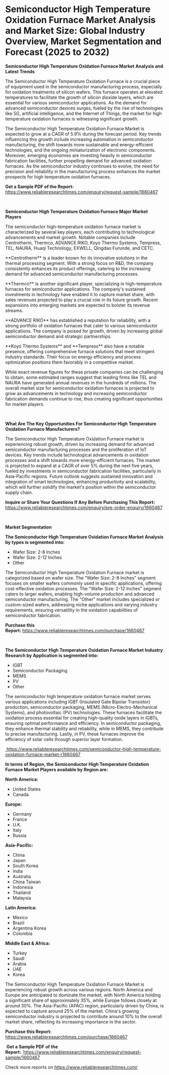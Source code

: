 <p><h1>Semiconductor High Temperature Oxidation Furnace Market Analysis and Market Size: Global Industry Overview, Market Segmentation and Forecast (2025 to 2032)</h1></p><p><strong>Semiconductor High Temperature Oxidation Furnace Market Analysis and Latest Trends</strong></p>
<p><p>The Semiconductor High Temperature Oxidation Furnace is a crucial piece of equipment used in the semiconductor manufacturing process, especially for oxidation treatments of silicon wafers. This furnace operates at elevated temperatures to facilitate the growth of silicon dioxide layers, which are essential for various semiconductor applications. As the demand for advanced semiconductor devices surges, fueled by the rise of technologies like 5G, artificial intelligence, and the Internet of Things, the market for high temperature oxidation furnaces is witnessing significant growth.</p><p>The Semiconductor High Temperature Oxidation Furnace Market is expected to grow at a CAGR of 5.9% during the forecast period. Key trends influencing this growth include increasing automation in semiconductor manufacturing, the shift towards more sustainable and energy-efficient technologies, and the ongoing miniaturization of electronic components. Moreover, emerging economies are investing heavily in semiconductor fabrication facilities, further propelling demand for advanced oxidation furnaces. As the semiconductor industry continues to evolve, the need for precision and reliability in the manufacturing process enhances the market prospects for high temperature oxidation furnaces.</p></p>
<p><strong>Get a Sample PDF of the Report:&nbsp;</strong> <a href="https://www.reliableresearchtimes.com/enquiry/request-sample/1660467?utm_campaign=3297&utm_medium=2&utm_source=Github&utm_content=ia&utm_term=29032025&utm_id=semiconductor-high-temperature-oxidation-furnace">https://www.reliableresearchtimes.com/enquiry/request-sample/1660467</a></p>
<p>&nbsp;</p>
<p><strong>Semiconductor High Temperature Oxidation Furnace Major Market Players</strong></p>
<p><p>The semiconductor high-temperature oxidation furnace market is characterized by several key players, each contributing to technological advancements and market growth. Notable companies include Centrotherm, Thermco, ADVANCE RIKO, Koyo Thermo Systems, Tempress, TEL, NAURA, Huaqi Technology, EXWELL, Qingdao Furunde, and CETC.</p><p>**Centrotherm** is a leader known for its innovative solutions in the thermal processing segment. With a strong focus on R&D, the company consistently enhances its product offerings, catering to the increasing demand for advanced semiconductor manufacturing processes.</p><p>**Thermco** is another significant player, specializing in high-temperature furnaces for semiconductor applications. The company's sustained investments in technology have enabled it to capture market share, with sales revenues projected to play a crucial role in its future growth. Recent expansions into emerging markets are expected to bolster its revenue streams.</p><p>**ADVANCE RIKO** has established a reputation for reliability, with a strong portfolio of oxidation furnaces that cater to various semiconductor applications. The company is poised for growth, driven by increasing global semiconductor demand and strategic partnerships.</p><p>**Koyo Thermo Systems** and **Tempress** also have a notable presence, offering comprehensive furnace solutions that meet stringent industry standards. Their focus on energy efficiency and process optimization positions them favorably in a competitive market.</p><p>While exact revenue figures for these private companies can be challenging to obtain, some estimated ranges suggest that leading firms like TEL and NAURA have generated annual revenues in the hundreds of millions. The overall market size for semiconductor oxidation furnaces is projected to grow as advancements in technology and increasing semiconductor fabrication demands continue to rise, thus creating significant opportunities for market players.</p></p>
<p>&nbsp;</p>
<p><strong>What Are The Key Opportunities For Semiconductor High Temperature Oxidation Furnace Manufacturers?</strong></p>
<p><p>The Semiconductor High Temperature Oxidation Furnace market is experiencing robust growth, driven by increasing demand for advanced semiconductor manufacturing processes and the proliferation of IoT devices. Key trends include technological advancements in oxidation processes and a shift towards more energy-efficient furnaces. The market is projected to expand at a CAGR of over 5% during the next five years, fueled by investments in semiconductor fabrication facilities, particularly in Asia-Pacific regions. Future outlook suggests sustained innovation and integration of smart technologies, enhancing productivity and scalability, which will further solidify the market's position within the semiconductor supply chain.</p></p>
<p><strong>Inquire or Share Your Questions If Any Before Purchasing This Report:</strong> <a href="https://www.reliableresearchtimes.com/enquiry/pre-order-enquiry/1660467?utm_campaign=3297&utm_medium=2&utm_source=Github&utm_content=ia&utm_term=29032025&utm_id=semiconductor-high-temperature-oxidation-furnace">https://www.reliableresearchtimes.com/enquiry/pre-order-enquiry/1660467</a></p>
<p>&nbsp;</p>
<p><strong>Market Segmentation</strong></p>
<p><strong>The Semiconductor High Temperature Oxidation Furnace Market Analysis by types is segmented into:</strong></p>
<p><ul><li>Wafer Size: 2-8 Inches</li><li>Wafer Size: 2-12 Inches</li><li>Other</li></ul></p>
<p><p>The Semiconductor High Temperature Oxidation Furnace market is categorized based on wafer size. The "Wafer Size: 2-8 Inches" segment focuses on smaller wafers commonly used in specific applications, offering cost-effective oxidation processes. The "Wafer Size: 2-12 Inches" segment caters to larger wafers, enabling high-volume production and advanced semiconductor manufacturing. The "Other" market includes specialized or custom-sized wafers, addressing niche applications and varying industry requirements, ensuring versatility in the oxidation capabilities of semiconductor fabrication.</p></p>
<p><strong>Purchase this Report:&nbsp;</strong><a href="https://www.reliableresearchtimes.com/purchase/1660467?utm_campaign=3297&utm_medium=2&utm_source=Github&utm_content=ia&utm_term=29032025&utm_id=semiconductor-high-temperature-oxidation-furnace">https://www.reliableresearchtimes.com/purchase/1660467</a></p>
<p>&nbsp;</p>
<p><strong>The Semiconductor High Temperature Oxidation Furnace Market Industry Research by Application is segmented into:</strong></p>
<p><ul><li>IGBT</li><li>Semiconductor Packaging</li><li>MEMS</li><li>PV</li><li>Other</li></ul></p>
<p><p>The semiconductor high temperature oxidation furnace market serves various applications including IGBT (Insulated Gate Bipolar Transistor) production, semiconductor packaging, MEMS (Micro-Electro-Mechanical Systems), and photovoltaic (PV) technologies. These furnaces facilitate the oxidation process essential for creating high-quality oxide layers in IGBTs, ensuring optimal performance and efficiency. In semiconductor packaging, they enhance thermal stability and reliability, while in MEMS, they contribute to precise manufacturing. Lastly, in PV, these furnaces improve the efficiency of solar cells through superior layer formation.</p></p>
<p><a href="https://www.reliableresearchtimes.com/semiconductor-high-temperature-oxidation-furnace-market-r1660467?utm_campaign=3297&utm_medium=2&utm_source=Github&utm_content=ia&utm_term=29032025&utm_id=semiconductor-high-temperature-oxidation-furnace">&nbsp;https://www.reliableresearchtimes.com/semiconductor-high-temperature-oxidation-furnace-market-r1660467</a></p>
<p><strong>In terms of Region, the Semiconductor High Temperature Oxidation Furnace Market Players available by Region are:</strong></p>
<p>
    <p> <strong> North America: </strong>
        <ul>
            <li>United States</li>
            <li>Canada</li>
        </ul>
        </p> 
    <p> <strong> Europe: </strong>
        <ul>
            <li>Germany</li>
            <li>France</li>
            <li>U.K.</li>
            <li>Italy</li>
            <li>Russia</li>
        </ul>
        </p> 
    <p> <strong> Asia-Pacific: </strong>
        <ul>
            <li>China</li>
            <li>Japan</li>
            <li>South Korea</li>
            <li>India</li>
            <li>Australia</li>
            <li>China Taiwan</li>
            <li>Indonesia</li>
            <li>Thailand</li>
            <li>Malaysia</li>
        </ul>
        </p> 
    <p> <strong> Latin America: </strong>
        <ul>
            <li>Mexico</li>
            <li>Brazil</li>
            <li>Argentina Korea</li>
            <li>Colombia</li>
        </ul>
        </p> 
    <p> <strong> Middle East & Africa: </strong>
        <ul>
            <li>Turkey</li>
            <li>Saudi</li>
            <li>Arabia</li>
            <li>UAE</li>
            <li>Korea</li>
        </ul>
    </p>
    </p>
<p><p>The Semiconductor High Temperature Oxidation Furnace Market is experiencing robust growth across various regions. North America and Europe are anticipated to dominate the market, with North America holding a significant share of approximately 35%, while Europe follows closely at around 30%. The Asia-Pacific (APAC) region, particularly driven by China, is expected to capture around 25% of the market. China's growing semiconductor industry is projected to contribute around 10% to the overall market share, reflecting its increasing importance in the sector.</p></p>
<p><strong>Purchase this Report: </strong><a href="https://www.reliableresearchtimes.com/purchase/1660467?utm_campaign=3297&utm_medium=2&utm_source=Github&utm_content=ia&utm_term=29032025&utm_id=semiconductor-high-temperature-oxidation-furnace">https://www.reliableresearchtimes.com/purchase/1660467</a></p>
<p>&nbsp;<strong>Get a Sample PDF of the Report:&nbsp;&nbsp;</strong><a href="https://www.reliableresearchtimes.com/enquiry/request-sample/1660467?utm_campaign=3297&utm_medium=2&utm_source=Github&utm_content=ia&utm_term=29032025&utm_id=semiconductor-high-temperature-oxidation-furnace">https://www.reliableresearchtimes.com/enquiry/request-sample/1660467</a></p>
<p><strong></strong></p>
<p>Check more reports on <a href="https://www.reliableresearchtimes.com/?utm_campaign=3297&utm_medium=2&utm_source=Github&utm_content=ia&utm_term=29032025&utm_id=semiconductor-high-temperature-oxidation-furnace">https://www.reliableresearchtimes.com/</a></p>